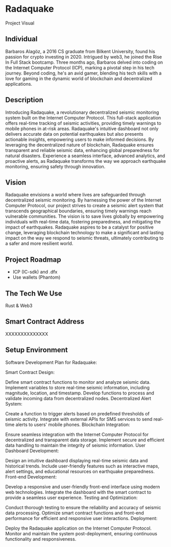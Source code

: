 # Radaquake

Project Visual

## Individual

Barbaros Alagöz, a 2016 CS graduate from Bilkent University, found his passion for crypto investing in 2020. Intrigued by web3, he joined the Rise In Full Stack bootcamp. Three months ago, Barbaros delved into coding on the Internet Computer Protocol (ICP), marking a pivotal step in his tech journey. Beyond coding, he's an avid gamer, blending his tech skills with a love for gaming in the dynamic world of blockchain and decentralized applications.

## Description

Introducing Radaquake, a revolutionary decentralized seismic monitoring system built on the Internet Computer Protocol. This full-stack application offers real-time tracking of seismic activities, providing timely warnings to mobile phones in at-risk areas. Radaquake's intuitive dashboard not only delivers accurate data on potential earthquakes but also presents actionable insights, empowering users to make informed decisions. By leveraging the decentralized nature of blockchain, Radaquake ensures transparent and reliable seismic data, enhancing global preparedness for natural disasters. Experience a seamless interface, advanced analytics, and proactive alerts, as Radaquake transforms the way we approach earthquake monitoring, ensuring safety through innovation.

## Vision

Radaquake envisions a world where lives are safeguarded through decentralized seismic monitoring. By harnessing the power of the Internet Computer Protocol, our project strives to create a seismic alert system that transcends geographical boundaries, ensuring timely warnings reach vulnerable communities. The vision is to save lives globally by empowering individuals with real-time data, fostering preparedness, and mitigating the impact of earthquakes. Radaquake aspires to be a catalyst for positive change, leveraging blockchain technology to make a significant and lasting impact on the way we respond to seismic threats, ultimately contributing to a safer and more resilient world.

## Project Roadmap

- ICP (IC-sdk) and .dfx
- Use wallets (Phantom)

## The Tech We Use

Rust & Web3 

## Smart Contract Address

XXXXXXXXXXXXXX

## Setup Environment

Software Development Plan for Radaquake:

Smart Contract Design:

Define smart contract functions to monitor and analyze seismic data.
Implement variables to store real-time seismic information, including magnitude, location, and timestamp.
Develop functions to process and validate incoming data from decentralized nodes.
Decentralized Alert System:

Create a function to trigger alerts based on predefined thresholds of seismic activity.
Integrate with external APIs for SMS services to send real-time alerts to users' mobile phones.
Blockchain Integration:

Ensure seamless integration with the Internet Computer Protocol for decentralized and transparent data storage.
Implement secure and efficient data handling to maintain the integrity of seismic information.
User Dashboard Development:

Design an intuitive dashboard displaying real-time seismic data and historical trends.
Include user-friendly features such as interactive maps, alert settings, and educational resources on earthquake preparedness.
Front-end Development:

Develop a responsive and user-friendly front-end interface using modern web technologies.
Integrate the dashboard with the smart contract to provide a seamless user experience.
Testing and Optimization:

Conduct thorough testing to ensure the reliability and accuracy of seismic data processing.
Optimize smart contract functions and front-end performance for efficient and responsive user interactions.
Deployment:

Deploy the Radaquake application on the Internet Computer Protocol.
Monitor and maintain the system post-deployment, ensuring continuous functionality and responsiveness.
